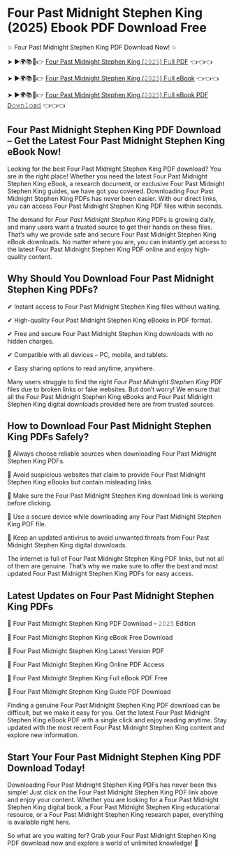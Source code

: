 # Four Past Midnight Stephen King (2025) Ebook PDF Download Free

💥 Four Past Midnight Stephen King PDF Download Now! 💥

➤ ►🌍📚📱👉 [Four Past Midnight Stephen King (𝟸𝟶𝟸𝟻) F𝚞ll PDF](https://getpdf.xyz/four-past-midnight-stephen-king) 👈👈👈


➤ ►🌍📚📱👉 [Four Past Midnight Stephen King (𝟸𝟶𝟸𝟻) F𝚞ll eBook](https://getpdf.xyz/four-past-midnight-stephen-king) 👈👈👈


➤ ►🌍📚📱👉 [Four Past Midnight Stephen King (𝟸𝟶𝟸𝟻) F𝚞ll eBook PDF D𝚘𝚠𝚗𝚕𝚘a𝚍](https://getpdf.xyz/four-past-midnight-stephen-king) 👈👈👈


## Four Past Midnight Stephen King PDF Download – Get the Latest Four Past Midnight Stephen King eBook Now!

Looking for the best Four Past Midnight Stephen King PDF download? You are in the right place! Whether you need the latest Four Past Midnight Stephen King eBook, a research document, or exclusive Four Past Midnight Stephen King guides, we have got you covered. Downloading Four Past Midnight Stephen King PDFs has never been easier. With our direct links, you can access Four Past Midnight Stephen King PDF files within seconds.

The demand for *Four Past Midnight Stephen King* PDFs is growing daily, and many users want a trusted source to get their hands on these files. That’s why we provide safe and secure Four Past Midnight Stephen King eBook downloads. No matter where you are, you can instantly get access to the latest Four Past Midnight Stephen King PDF online and enjoy high-quality content.

## Why Should You Download Four Past Midnight Stephen King PDFs?

✔ Instant access to Four Past Midnight Stephen King files without waiting.

✔ High-quality Four Past Midnight Stephen King eBooks in PDF format.

✔ Free and secure Four Past Midnight Stephen King downloads with no hidden charges.

✔ Compatible with all devices – PC, mobile, and tablets.

✔ Easy sharing options to read anytime, anywhere.

Many users struggle to find the right *Four Past Midnight Stephen King* PDF files due to broken links or fake websites. But don’t worry! We ensure that all the Four Past Midnight Stephen King eBooks and Four Past Midnight Stephen King digital downloads provided here are from trusted sources.

## How to Download Four Past Midnight Stephen King PDFs Safely?

📌 Always choose reliable sources when downloading Four Past Midnight Stephen King PDFs.

📌 Avoid suspicious websites that claim to provide Four Past Midnight Stephen King eBooks but contain misleading links.

📌 Make sure the Four Past Midnight Stephen King download link is working before clicking.

📌 Use a secure device while downloading any Four Past Midnight Stephen King PDF file.

📌 Keep an updated antivirus to avoid unwanted threats from Four Past Midnight Stephen King digital downloads.

The internet is full of Four Past Midnight Stephen King PDF links, but not all of them are genuine. That’s why we make sure to offer the best and most updated Four Past Midnight Stephen King PDFs for easy access.

## Latest Updates on Four Past Midnight Stephen King PDFs

🔹 Four Past Midnight Stephen King PDF Download – 𝟸𝟶𝟸𝟻 Edition

🔹 Four Past Midnight Stephen King eBook Free Download

🔹 Four Past Midnight Stephen King Latest Version PDF

🔹 Four Past Midnight Stephen King Online PDF Access

🔹 Four Past Midnight Stephen King Full eBook PDF Free

🔹 Four Past Midnight Stephen King Guide PDF Download

Finding a genuine Four Past Midnight Stephen King PDF download can be difficult, but we make it easy for you. Get the latest Four Past Midnight Stephen King eBook PDF with a single click and enjoy reading anytime. Stay updated with the most recent Four Past Midnight Stephen King content and explore new information.

## Start Your Four Past Midnight Stephen King PDF Download Today!

Downloading Four Past Midnight Stephen King PDFs has never been this simple! Just click on the Four Past Midnight Stephen King PDF link above and enjoy your content. Whether you are looking for a Four Past Midnight Stephen King digital book, a Four Past Midnight Stephen King educational resource, or a Four Past Midnight Stephen King research paper, everything is available right here.

So what are you waiting for? Grab your Four Past Midnight Stephen King PDF download now and explore a world of unlimited knowledge! 🚀